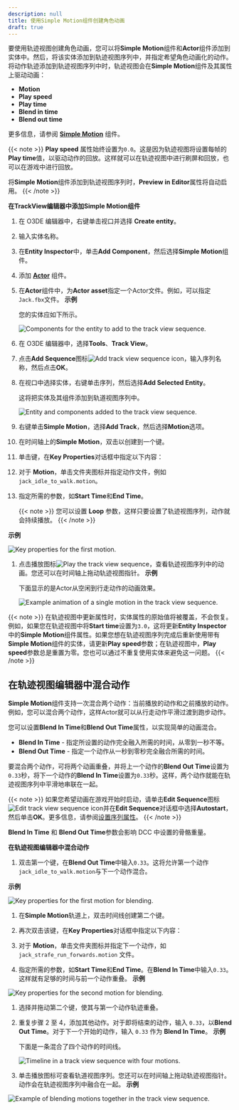 ```yaml
---
description: null
title: 使用Simple Motion组件创建角色动画
draft: true
---
```


要使用轨迹视图创建角色动画，您可以将**Simple Motion**组件和**Actor**组件添加到实体中。然后，将该实体添加到轨迹视图序列中，并指定希望角色动画化的动作。将动作轨迹添加到轨迹视图序列中时，轨迹视图会在**Simple Motion**组件及其属性上驱动动画：
+ **Motion**
+ **Play speed**
+ **Play time**
+ **Blend in time**
+ **Blend out time**

更多信息，请参阅 **[Simple Motion](/docs/user-guide/components/reference/animation/simple-motion/)** 组件。

{{< note >}}
**Play speed** 属性始终设置为`0.0`。这是因为轨迹视图将设置每帧的**Play time**值，以驱动动作的回放。这样就可以在轨迹视图中进行刷屏和回放，也可以在游戏中进行回放。

将**Simple Motion**组件添加到轨迹视图序列时，**Preview in Editor**属性将自动启用。
{{< /note >}}

**在TrackView编辑器中添加Simple Motion组件**

1. 在 O3DE 编辑器中，右键单击视口并选择 **Create entity**。

1. 输入实体名称。

1. 在**Entity Inspector**中，单击**Add Component**，然后选择**Simple Motion**组件。

1. 添加 **[Actor](/docs/user-guide/components/reference/animation/actor/)** 组件。

1. 在**Actor**组件中，为**Actor asset**指定一个Actor文件。例如，可以指定`Jack.fbx`文件。
   **示例**

   您的实体应如下所示。

   ![Components for the entity to add to the track view sequence.](/images/user-guide/cinematics/cinematics-track-view-simple-motion-component-1.png)

1. 在 O3DE 编辑器中，选择**Tools**、**Track View**。

1. 点击**Add Sequence**图标![Add track view sequence icon](/images/user-guide/cinematics/cinematics-track-view-simple-motion-component-2.png)，输入序列名称，然后点击**OK**。

1. 在视口中选择实体，右键单击序列，然后选择**Add Selected Entity**。

   这将把实体及其组件添加到轨道视图序列中。

   ![Entity and components added to the track view sequence.](/images/user-guide/cinematics/cinematics-track-view-simple-motion-component-3.png)

1. 右键单击**Simple Motion**，选择**Add Track**，然后选择**Motion**选项。

1. 在时间轴上的**Simple Motion**，双击以创建到一个键。

1. 单击键，在**Key Properties**对话框中指定以下内容：

  1. 对于 **Motion**，单击文件夹图标并指定动作文件，例如 `jack_idle_to_walk.motion`。

  1. 指定所需的参数，如**Start Time**和**End Time**。

        {{< note >}}
     您可以设置 **Loop** 参数，这样只要设置了轨迹视图序列，动作就会持续播放。
{{< /note >}}

**示例**

![Key properties for the first motion.](/images/user-guide/cinematics/cinematics-track-view-simple-motion-component-4.png)

1. 点击播放图标![Play the track view sequence](/images/user-guide/cinematics/cinematics-track-view-simple-motion-component-5.png)，查看轨迹视图序列中的动画。您还可以在时间轴上拖动轨迹视图指针。
**示例**

   下面显示的是Actor从空闲到行走动作的动画效果。

   ![Example animation of a single motion in the track view sequence.](/images/shared/shared-cinematics-track-view-simple-motion-component-6-example.gif)

{{< note >}}
在轨迹视图中更新属性时，实体属性的原始值将被覆盖，不会恢复。例如，如果您在轨迹视图中将**Start time**设置为`3.0`，这将更新**Entity Inspector**中的**Simple Motion**组件属性。如果您想在轨迹视图序列完成后重新使用带有**Simple Motion**组件的实体，请更新**Play speed**参数；在轨迹视图中，**Play speed**参数总是重置为零。您也可以通过不重复使用实体来避免这一问题。
{{< /note >}}

## 在轨迹视图编辑器中混合动作

**Simple Motion**组件支持一次混合两个动作：当前播放的动作和之前播放的动作。例如，您可以混合两个动作，这样Actor就可以从行走动作平滑过渡到跑步动作。

您可以设置**Blend In Time**和**Blend Out Time**属性，以实现简单的动画混合。
+ **Blend In Time** - 指定所设置的动作完全融入所需的时间，从零到一秒不等。
+ **Blend Out Time** - 指定一个动作从一秒到零秒完全融合所需的时间。

要混合两个动作，可将两个动画重叠，并将上一个动作的**Blend Out Time**设置为`0.33`秒，将下一个动作的**Blend In Time**设置为`0.33`秒。这样，两个动作就能在轨迹视图序列中平滑地串联在一起。

{{< note >}}
如果您希望动画在游戏开始时启动，请单击**Edit Sequence**图标![Edit track view sequence icon](/images/user-guide/cinematics/cinematics-track-view-simple-motion-component-6.png)并在**Edit Sequence**对话框中选择**Autostart**，然后单击**OK**。更多信息，请参阅[设置序列属性](/docs/user-guide/visualization/cinematics/sequence-props)。
{{< /note >}}

**Blend In Time** 和 **Blend Out Time**参数会影响 DCC 中设置的骨骼重量。

**在轨迹视图编辑器中混合动作**

1. 双击第一个键，在**Blend Out Time**中输入`0.33`。这将允许第一个动作`jack_idle_to_walk.motion`与下一个动作混合。

**示例**

![Key properties for the first motion for blending.](/images/user-guide/cinematics/cinematics-track-view-simple-motion-component-7.png)

1. 在**Simple Motion**轨道上，双击时间线创建第二个键。

1. 再次双击该键，在**Key Properties**对话框中指定以下内容：

  1. 对于 **Motion**，单击文件夹图标并指定下一个动作，如 `jack_strafe_run_forwards.motion` 文件。

  1. 指定所需的参数，如**Start Time**和**End Time**。在**Blend In Time**中输入`0.33`。这样就有足够的时间与前一个动作重叠。
**示例**


![Key properties for the second motion for blending.](/images/user-guide/cinematics/cinematics-track-view-simple-motion-component-8.png)

1. 选择并拖动第二个键，使其与第一个动作轨迹重叠。

1. 重复步骤 2 至 4，添加其他动作。对于即将结束的动作，输入 `0.33`，以**Blend Out Time**。对于下一个开始的动作，输入 `0.33` 作为 **Blend In Time**。
**示例**

   下面是一条混合了四个动作的时间线。

   ![Timeline in a track view sequence with four motions.](/images/user-guide/cinematics/cinematics-track-view-simple-motion-component-9.png)

1. 单击播放图标可查看轨道视图序列。您还可以在时间轴上拖动轨迹视图指针。动作会在轨迹视图序列中融合在一起。
**示例**

![Example of blending motions together in the track view sequence.](/images/user-guide/cinematics/cinematics-track-view-simple-motion-component-10.gif)
